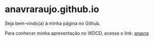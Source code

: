 # anavraraujo.github.io

Seja bem-vindo(a) à minha página no Github.

Para conhecer minha apresentação no WDCD, acesse o link:
[anavra](https://anavraraujo.github.io/apresentacao_disque100_wdcd/#/title-slide)
